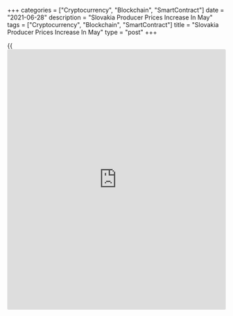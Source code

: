 +++
categories = ["Cryptocurrency", "Blockchain", "SmartContract"]
date = "2021-06-28"
description = "Slovakia Producer Prices Increase In May"
tags = ["Cryptocurrency", "Blockchain", "SmartContract"]
title = "Slovakia Producer Prices Increase In May"
type = "post"
+++

{{<iframe id="large-banner" src="https://www.bounty.group/#slide=16.0" width="100%" height="600" scrolling="no" style="border: 0px solid rgb(216, 221, 230); border-radius: 3px;">}}

Slovakia's producer prices increased in May, figures from the
Statistical Office of the Slovak Republic showed on Monday.

The producer price index increased 4.9 percent year-on-year in May,
following a 2.3 percent rise in April.

The domestic market prices rose 3.5 percent annually in May, following a
0.9 percent increase in the previous month.

Prices for mining and quarrying grew 7.8 percent yearly in May and those
of manufacturing rose 5.0 percent.

Prices for electricity, gas, steam and air-condition supply rose 0.7
percent and those of water supply gained 6.2 percent.

On a monthly basis, producer prices rose 1.6 percent in May, following a
0.6 percent increase in the preceding month.

For comments and feedback [contact](https://www.playgroundfx.com/contact/): editorial@rtt[news](https://www.letsplayfx.com/blog/forex-news-website/).com

[Economic News][1]

 **What parts of the world are seeing the best (and worst) economic
performances lately? Click[here][2] to check out our [Econ Scorecard][2]
and find out! See up-to-the-moment [ranking](https://www.playgroundfx.com/blog/crypto-exchange-ranking/)s for the best and worst
performers in [GDP][3], [unemployment rate][4], [inflation][5] and much
more.**

   1. www.rtt[news](https://www.letsplayfx.com/blog/forex-news-website/).com/Content/EconomicNews.aspx
   2. www.rtt[news](https://www.letsplayfx.com/blog/forex-news-website/).com/economic-scorecard/world-rank/retail-sales/highest-performance.aspx
   3. www.rtt[news](https://www.letsplayfx.com/blog/forex-news-website/).com/economic-scorecard/world-rank/GDP/highest-performance.aspx
   4. www.rtt[news](https://www.letsplayfx.com/blog/forex-news-website/).com/economic-scorecard/world-rank/unemployment-rate/lowest-performance.aspx
   5. www.rtt[news](https://www.letsplayfx.com/blog/forex-news-website/).com/economic-scorecard/world-rank/CPI/highest-performance.aspx